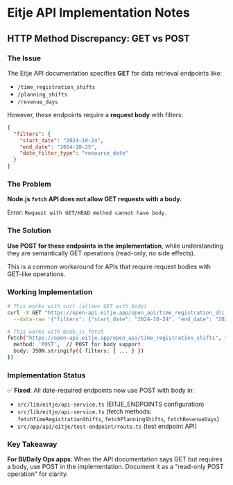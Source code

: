 # Eitje API Implementation Notes

## HTTP Method Discrepancy: GET vs POST

### The Issue

The Eitje API documentation specifies **GET** for data retrieval endpoints like:
- `/time_registration_shifts`
- `/planning_shifts`
- `/revenue_days`

However, these endpoints require a **request body** with filters:
```json
{
  "filters": {
    "start_date": "2024-10-24",
    "end_date": "2024-10-25",
    "date_filter_type": "resource_date"
  }
}
```

### The Problem

**Node.js `fetch` API does not allow GET requests with a body.**

Error: `Request with GET/HEAD method cannot have body.`

### The Solution

**Use POST for these endpoints in the implementation**, while understanding they are semantically GET operations (read-only, no side effects).

This is a common workaround for APIs that require request bodies with GET-like operations.

### Working Implementation

```bash
# This works with curl (allows GET with body)
curl -X GET "https://open-api.eitje.app/open_api/time_registration_shifts" \
  --data-raw '{"filters": {"start_date": "2024-10-24", "end_date": "2024-10-25", "date_filter_type": "resource_date"}}'

# This works with Node.js fetch
fetch("https://open-api.eitje.app/open_api/time_registration_shifts", {
  method: 'POST',  // POST for body support
  body: JSON.stringify({ filters: { ... } })
})
```

### Implementation Status

✅ **Fixed**: All date-required endpoints now use POST with body in:
- `src/lib/eitje/api-service.ts` (EITJE_ENDPOINTS configuration)
- `src/lib/eitje/api-service.ts` (fetch methods: `fetchTimeRegistrationShifts`, `fetchPlanningShifts`, `fetchRevenueDays`)
- `src/app/api/eitje/test-endpoint/route.ts` (test endpoint API)

### Key Takeaway

**For BI/Daily Ops apps**: When the API documentation says GET but requires a body, use POST in the implementation. Document it as a "read-only POST operation" for clarity.

